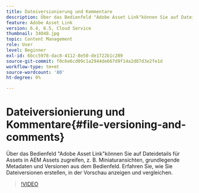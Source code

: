 ```yaml
---
title: Dateiversionierung und Kommentare
description: Über das Bedienfeld "Adobe Asset Link"können Sie auf Dateidetails für Assets in AEM Assets zugreifen, z. B. Miniaturansichten, grundlegende Metadaten und Versionen aus dem Bedienfeld. Erfahren Sie, wie Sie Dateiversionen erstellen, in der Vorschau anzeigen und vergleichen.
feature: Adobe Asset Link
version: 6.4, 6.5, Cloud Service
thumbnail: 34048.jpg
topic: Content Management
role: User
level: Beginner
exl-id: 6bcc5978-dac8-4112-8e50-de1722b1c289
source-git-commit: f0c6e6cd09c1a2944de667d9f14a2d87d3e2fe1d
workflow-type: tm+mt
source-wordcount: '80'
ht-degree: 0%

---
```


# Dateiversionierung und Kommentare{#file-versioning-and-comments}

Über das Bedienfeld &quot;Adobe Asset Link&quot;können Sie auf Dateidetails für Assets in AEM Assets zugreifen, z. B. Miniaturansichten, grundlegende Metadaten und Versionen aus dem Bedienfeld. Erfahren Sie, wie Sie Dateiversionen erstellen, in der Vorschau anzeigen und vergleichen.

>[!VIDEO](https://video.tv.adobe.com/v/34048/?quality=12)
